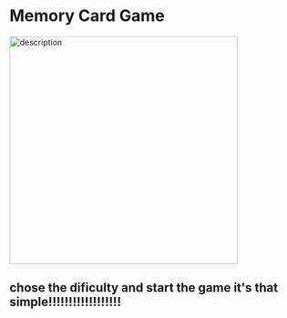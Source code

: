 # Memory Card Game


<img align="center" alt="description" width="400px" src="https://www.codester.com/static/uploads/items/000/003/3290/preview-xl.jpg"/>

<br/>

## chose the dificulty and start the game it's that simple!!!!!!!!!!!!!!!!!!